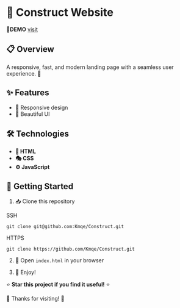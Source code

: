 # 🚀 Construct Website

🔗**DEMO** [visit](https://kmqe.github.io/Construct/)

## 📋 Overview

A responsive, fast, and modern landing page with a seamless user experience. 🚀

## ✨ Features

- 📱 Responsive design
- 🎨 Beautiful UI

## 🛠️ Technologies

- **📄 HTML**
- **🎭 CSS**
- **⚙️ JavaScript**

## 🏁 Getting Started

1. 📥 Clone this repository

SSH

```
git clone git@github.com:Kmqe/Construct.git
```

HTTPS

```
git clone https://github.com/Kmqe/Construct.git
```

2. 📂 Open `index.html` in your browser

3. 🎉 Enjoy!

⭐ **Star this project if you find it useful!** ⭐

🙏 Thanks for visiting! 🙏
